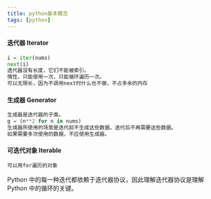 ```yaml
---
title: python基本概念
tags: [python]
---
```


#### 迭代器 Iterator  

```python
i = iter(nums)   
next(i)  
迭代器没有长度，它们不能被索引。
惰性，只能使用一次，只能循环遍历一次。
可以无限长，因为不调用next时什么也不做，不占多余的内存
```

#### 生成器 Generator

```python
生成器是迭代器的子类。
g = (n**2 for n in nums)
生成器所使用的场景是迭代前不生成这些数据，迭代后不再需要这些数据。
如果需要多次使用的数据，不应使用生成器。
```

#### 可迭代对象 Iterable

```python
可以用for遍历的对象
```

Python 中的每一种迭代都依赖于迭代器协议，因此理解迭代器协议是理解 Python 中的循环的关键。